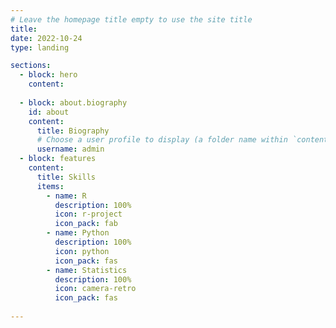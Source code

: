 ```yaml
---
# Leave the homepage title empty to use the site title
title:
date: 2022-10-24
type: landing

sections:
  - block: hero
    content:
    
  - block: about.biography
    id: about
    content:
      title: Biography
      # Choose a user profile to display (a folder name within `content/authors/`)
      username: admin
  - block: features
    content:
      title: Skills
      items:
        - name: R
          description: 100%
          icon: r-project
          icon_pack: fab
        - name: Python
          description: 100%
          icon: python
          icon_pack: fas
        - name: Statistics
          description: 100%
          icon: camera-retro
          icon_pack: fas
  
---
```

